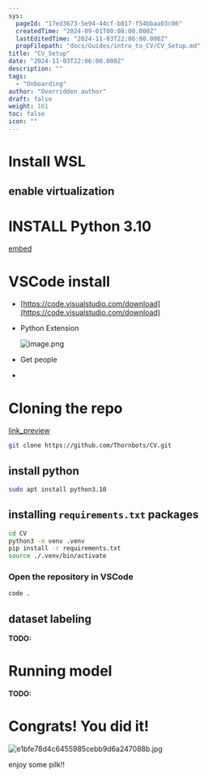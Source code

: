 ```yaml
---
sys:
  pageId: "17ed3673-5e94-44cf-b817-f54bbaa03c06"
  createdTime: "2024-09-01T00:08:00.000Z"
  lastEditedTime: "2024-11-03T22:06:00.000Z"
  propFilepath: "docs/Guides/intro_to_CV/CV_Setup.md"
title: "CV_Setup"
date: "2024-11-03T22:06:00.000Z"
description: ""
tags:
  - "Onboarding"
author: "Overridden author"
draft: false
weight: 161
toc: false
icon: ""
---
```


# Install WSL

## enable virtualization

# INSTALL Python 3.10

[embed](https://www.rose-hulman.edu/class/csse/csse132/2425a/labs/prelab1-wsl2.html)

# VSCode install

- [https://code.visualstudio.com/download](https://code.visualstudio.com/download)
- Python Extension

	![image.png](https://prod-files-secure.s3.us-west-2.amazonaws.com/d518164a-d88e-44d1-a4ee-3adb3bd8bce0/d82b6650-a5e4-4d3c-b8c9-93d817dae00e/image.png?X-Amz-Algorithm=AWS4-HMAC-SHA256&X-Amz-Content-Sha256=UNSIGNED-PAYLOAD&X-Amz-Credential=ASIAZI2LB4663YZLERZM%2F20250329%2Fus-west-2%2Fs3%2Faws4_request&X-Amz-Date=20250329T210244Z&X-Amz-Expires=3600&X-Amz-Security-Token=IQoJb3JpZ2luX2VjEBQaCXVzLXdlc3QtMiJHMEUCIQCmqSkMUX4td%2BOTmI8V1rEOEzAoNDZQA4wTFEugAj75QAIgS8%2BIDyeGyWxns7CJGVsiZ9k4oSzUoTBZSVZG9azBl%2Fsq%2FwMIfRAAGgw2Mzc0MjMxODM4MDUiDNLdqnSu8FzCj0yrESrcAyAfcdoRiyFg2WIjMCxx8LeGapodFzewK%2BxBFBcZIn9M7jsQO%2BjLRa%2B5SAPKxbQ3iS%2Fjtiyth7kM72mRPLDzLGJ83bCgEN2O5O7BgrCZZ0LAvHZKDcMClVY2c1s9WzeEohyvKz3yKWh0AaRUEsjSsHh0s57X2mkoYa9njNCdA%2BX9icdVsTdEVZJp8v%2FjKb471WY%2FjUiLyhMNrVe2oZ%2FaJLswSQtKgg%2FojoY9W1X8Rdb7cw4jQKa9%2F%2BDjZuaFKxax8xpD%2F6tlJtMw19cKIUuWdngnwoCwuncMsHiKuQCsRPUrIbQZHceHWuJ%2BV7cMYFMMZF7Wbz0WB4OJ%2Fftk6aXhEO6%2BRQSd3MAnq1dkVxB%2BmYGW5C0l9BHbQ2io8OAkv%2Fn7744OoplmtcOmPzWCp%2B9Hxzs7EVi3mJ2kKGLwKDtPe5%2BYtel58sQxnCH3AcrdnV4wDTvKbhMODsWOBCt7tRCMOL2J3aZQtTKz0sKZjezFcEDQ7DNp7Xf1OVyFmI%2FdkIR9nCnVyRT8j5mKo41B6%2FSlK96AT6XenBOrDCvSFMYxJ%2Fr96iBRbIfCvTFDLAhceBNfjMf3Pb6tNMbSQnRONA0EsLI6h5oxIa4UPUmn4B3SPiYig9vJXEeW3hAIC8u3MPCnob8GOqUBTH16%2BEecOAXXXYASeawlJ3QaRHSh2AWLlIBrxSINVGfeIpqmRsGrlvX9tx8AWgucY6X0Sd8UrfxgFRVrdpN7qmUEF0kCu8xzbpE50%2BwpCE5z9jNvygbk%2B2J%2BwBOcZfgGPDr26M09IQKpvH25i%2Fw5Tg2N1WZca4zrh6Riaa1URYLlxPdz%2F3GU4E292BnWkiTEjlWrhW7mXXpmbw9R%2BvDHkVJETOZN&X-Amz-Signature=59afbe9edf7c02359668a7d99f77eaae60ec72f141399f694c74375271dc9277&X-Amz-SignedHeaders=host&x-id=GetObject)
- Get people
- 

# Cloning the repo

[link_preview](https://github.com/Thornbots/CV/)

```bash
git clone https://github.com/Thornbots/CV.git
```

## install python

```bash
sudo apt install python3.10
```

## installing `requirements.txt` packages

```bash
cd CV
python3 -m venv .venv
pip install -r requirements.txt
source ./.venv/bin/activate
```

### Open the repository in VSCode

```bash
code .
```

## dataset labeling  

**TODO:**

# Running model

**TODO:**

# Congrats! You did it!

![e1bfe78d4c6455985cebb9d6a247088b.jpg](https://prod-files-secure.s3.us-west-2.amazonaws.com/d518164a-d88e-44d1-a4ee-3adb3bd8bce0/7d1ce04e-65d6-40c8-814d-754280e9515a/e1bfe78d4c6455985cebb9d6a247088b.jpg?X-Amz-Algorithm=AWS4-HMAC-SHA256&X-Amz-Content-Sha256=UNSIGNED-PAYLOAD&X-Amz-Credential=ASIAZI2LB466RSAVDDPY%2F20250329%2Fus-west-2%2Fs3%2Faws4_request&X-Amz-Date=20250329T210243Z&X-Amz-Expires=3600&X-Amz-Security-Token=IQoJb3JpZ2luX2VjEBQaCXVzLXdlc3QtMiJIMEYCIQDLc8SxkwzGtSuICquFa5wk72LMXvtIXTlbQrRIYlmb1gIhAOxdYJaa3p8XrCKIEZ%2FLn50WycmymaZSHs%2BOIGW51jvdKv8DCH0QABoMNjM3NDIzMTgzODA1IgyGmRFtrVzlF3%2FrY5wq3AN7SFWFbNgr4ntwK5SXnLsEycOY%2Foi%2BJLlDjqoXwKJtTRPb%2FnwbcBAg0qSwUl7m22dq%2FP7zdnPZEtgLcx4m8E2CLTjCsbynNBq%2Ffw3p7S1%2B9vwM%2BfiiLflIz00q%2BRlMEPChLb95dxn%2BLCAwax90NTEaqQGk0xZn3MG5Bt8FxuMdngNlqJzXS92t39DePpK2KH%2FRXxdhkoH64f0%2B7RPQTSRkbp5Ba3xG9%2BCyfgoz%2B%2BNF%2FSXDNtaIQfxcKk63WCBmj1Sqn%2BUIC1tLD9PJ0j9fS9vQlyAazuMR7EBCrgXw7uaByUkTSw2yWiGfEgbcDmm7oV4l1QyOpxjItkJMmKdZEyEeitJL1j0BTFrVm%2B0jJAK2ObOUVAovvJawbmGUYS9y9TOYIw6SPql3F0FvfAfiuq%2BVkmft40zuPp0frtFrKKzZlgdoWNZ0YZ9wekqYNcJLl2WvFhg8z6olqJuXscNj50ATtq9zjzM4UOulJjcOJ9k2aRE8ZGjkWpvQdU%2FogGMAmqRIUDreC4aHa%2FleahbPWy7XR%2BO3BIfKjg81s8duGXd%2FvKgT9CzQxcdmrxHJkaJlRBkiruTzwoXjW1sCuKcO%2FOEJbbF8wjjhKUmHbN%2BJuINvdStLStPNf3EjCtQCOzDrp6G%2FBjqkARx%2BWitKv3TSreiwbKIVpX8A6lEEAFdH05z1zkpymyUFn3oca3q7TbCCwRDku0XcjTzxL7xR27oRnDDlG0%2FfkSFAiGKBsSv5LDYzXA4KKCKGrHs1YJNGm2U9%2BZOSQvtfH6iTLZ1mSqWISO1qP2vG%2BU1aOVK2VYT%2Fcw8oWDFPtLj%2BxtlRvkmCXruygvsWh6qEbivRvX4E5qMiRqSc3xpyWyyFlQMv&X-Amz-Signature=b749bc62283e3ddf138d172d0b5d96c19b0b9a7999a4443bd433345a2f380844&X-Amz-SignedHeaders=host&x-id=GetObject)

enjoy some pilk!!
